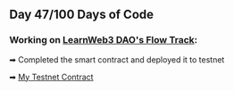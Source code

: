 ## Day 47/100 Days of Code

### Working on [LearnWeb3 DAO's Flow Track](https://learnweb3.io):

➡ Completed the smart contract and deployed it to testnet

➡ [My Testnet Contract](https://flow-view-source.com/testnet/account/0x31f81bd9b759e142/contract/Domains)
